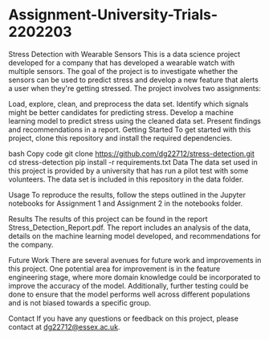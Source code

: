 # Assignment-University-Trials-2202203
Stress Detection with Wearable Sensors
This is a data science project developed for a company that has developed a wearable watch with multiple sensors. The goal of the project is to investigate whether the sensors can be used to predict stress and develop a new feature that alerts a user when they're getting stressed. The project involves two assignments:

 Load, explore, clean, and preprocess the data set. Identify which signals might be better candidates for predicting stress.
 Develop a machine learning model to predict stress using the cleaned data set. Present findings and recommendations in a report.
Getting Started
To get started with this project, clone this repository and install the required dependencies.

bash
Copy code
git clone https://github.com/dg22712/stress-detection.git
cd stress-detection
pip install -r requirements.txt
Data
The data set used in this project is provided by a university that has run a pilot test with some volunteers. The data set is included in this repository in the data folder.

Usage
To reproduce the results, follow the steps outlined in the Jupyter notebooks for Assignment 1 and Assignment 2 in the notebooks folder.

Results
The results of this project can be found in the report Stress_Detection_Report.pdf. The report includes an analysis of the data, details on the machine learning model developed, and recommendations for the company.

Future Work
There are several avenues for future work and improvements in this project. One potential area for improvement is in the feature engineering stage, where more domain knowledge could be incorporated to improve the accuracy of the model. Additionally, further testing could be done to ensure that the model performs well across different populations and is not biased towards a specific group.

Contact
If you have any questions or feedback on this project, please contact at dg22712@essex.ac.uk.

